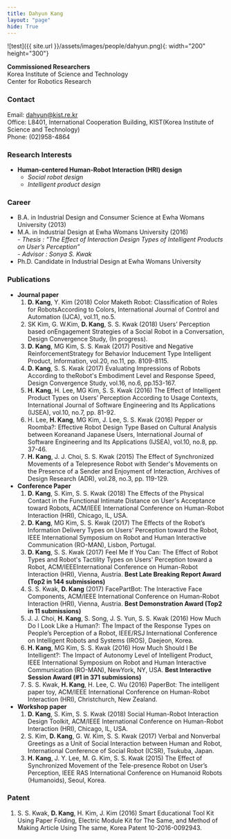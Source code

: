 ```yaml
---
title: Dahyun Kang
layout: "page"
hide: True
---
```


![test]({{ site.url }}/assets/images/people/dahyun.png){: width="200" height="300"}

**Commissioned  Researchers**<br>Korea Institute of Science and Technology<br>Center for Robotics Research

### Contact

Email: dahyun@kist.re.kr <br>
Office: L8401, International Cooperation Building, KIST(Korea Institute of Science and Technology) <br>
Phone: (02)958-4864

### Research Interests

- **Human-centered Human-Robot Interaction (HRI) design** 
  - *Social robot design* 
  - *Intelligent product design*

### Career

- B.A. in Industrial Design and Consumer Science at Ewha Womans University (2013)
- M.A. in Industrial Design at Ewha Womans University (2016) <br>- *Thesis : "The Effect of Interaction Design Types of Intelligent Products on User’s Perception”* <br>- *Advisor : Sonya S. Kwak*
- Ph.D. Candidate in Industrial Design at Ewha Womans University 

### Publications

- **Journal paper**
  1. **D. Kang**, Y. Kim (2018) Color Maketh Robot: Classification of Roles for RobotsAccording to Colors, International Journal of Control and Automation (IJCA), vol.11, no.5.
  2. SK Kim, G. W.Kim, **D. Kang**, S. S. Kwak (2018) Users’ Perception based onEngagement Strategies of a Social Robot in a Conversation, Design Convergence Study, (In progress).
  3. **D. Kang**, MG Kim, S. S. Kwak (2017) Positive and Negative ReinforcementStrategy for Behavior Inducement Type Intelligent Product, Information, vol.20, no.11, pp. 8109-8115.
  4. **D. Kang**, S. S. Kwak (2017) Evaluating Impressions of Robots According to theRobot's Embodiment Level and Response Speed, Design Convergence Study, vol.16, no.6, pp.153-167.
  5. **H. Kang**, H. Lee, MG Kim, S. S. Kwak (2016) The Effect of Intelligent Product Types on Users’ Perception According to Usage Contexts, International Journal of Software Engineering and Its Applications (IJSEA), vol.10, no.7, pp. 81-92.
  6. H. Lee, **H. Kang**, MG Kim, J. Lee, S. S. Kwak (2016) Pepper or Roomba?: Effective Robot Design Type Based on Cultural Analysis between Koreanand Japanese Users, International Journal of Software Engineering and Its Applications (IJSEA), vol.10, no.8, pp. 37-46.
  7. **H. Kang**, J. J. Choi, S. S. Kwak (2015) The Effect of Synchronized Movements of a Telepresence Robot with Sender's Movements on the Presence of a Sender and Enjoyment of Interaction, Archives of Design Research (ADR), vol.28, no.3, pp. 119-129.
- **Conference Paper**
  1.  **D. Kang**, S. Kim, S. S. Kwak (2018) The Effects of the Physical Contact in the Functional Intimate Distance on User's Acceptance toward Robots, ACM/IEEE International Conference on Human-Robot Interaction (HRI), Chicago, IL, USA.
  2. **D. Kang**, MG Kim, S. S. Kwak (2017) The Effects of the Robot’s Information Delivery Types on Users’ Perception toward the Robot, IEEE International Symposium on Robot and Human Interactive Communication (RO-MAN), Lisbon, Portugal.
  3. **D. Kang**, S. S. Kwak (2017) Feel Me If You Can: The Effect of Robot Types and Robot's Tactility Types on Users' Perception toward a Robot, ACM/IEEEInternational Conference on Human-Robot Interaction (HRI), Vienna, Austria. **Best Late Breaking Report Award (Top2 in 144 submissions)**
  4. S. S. Kwak, **D. Kang** (2017) FacePartBot: The Interactive Face Components, ACM/IEEE International Conference on Human-Robot Interaction (HRI), Vienna, Austria. **Best Demonstration Award (Top2 in 11 submissions)**
  5. J. J. Choi, **H. Kang**, S. Song, J. S. Yun, S. S. Kwak (2016) How Much Do I Look Like a Human?: The Impact of the Response Types on People’s Perception of a Robot, IEEE/RSJ International Conference on Intelligent Robots and Systems (IROS), Daejeon, Korea.
  6. **H. Kang**, MG Kim, S. S. Kwak (2016) How Much Should I Be Intelligent?: The Impact of Autonomy Level of Intelligent Product, IEEE International Symposium on Robot and Human Interactive Communication (RO-MAN), NewYork, NY, USA. **Best Interactive Session Award (#1 in 371 submissions)** 
  7. S. S. Kwak, **H. Kang**, H. Lee, C. Wu (2016) PaperBot: The intelligent paper toy, ACM/IEEE International Conference on Human-Robot Interaction (HRI), Christchurch, New Zealand.
- **Workshop paper**
  1. **D. Kang**, S. Kim, S. S. Kwak (2018) Social Human-Robot Interaction Design Toolkit, ACM/IEEE International Conference on Human-Robot Interaction (HRI), Chicago, IL, USA.
  2. S. Kim, **D. Kang**, G. W. Kim, S. S. Kwak (2017) Verbal and Nonverbal Greetings as a Unit of Social Interaction between Human and Robot, International Conference of Social Robot (ICSR), Tsukuba, Japan.
  3. **H. Kang**, J. Y. Lee, M. G. Kim, S. S. Kwak (2015) The Effect of Synchronized Movement of the Tele-presence Robot on User’s Perception, IEEE RAS International Conference on Humanoid Robots (Humanoids), Seoul, Korea.
  
### Patent

  1. S. S. Kwak, **D. Kang**, H. Kim, J. Kim (2016) Smart Educational Tool Kit Using Paper Folding, Electric Module Kit for The Same, and Method of Making Article Using The same, Korea Patent 10-2016-0092943.

